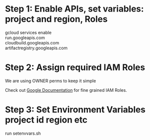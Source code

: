 # Step 1: Enable APIs, set variables: project and region, Roles

gcloud services enable \
    run.googleapis.com \
    cloudbuild.googleapis.com \
    artifactregistry.googleapis.com



# Step 2: Assign required IAM Roles 
We are using OWNER perms to keep it simple 

Check out [Google Documentation]([https://github.com](https://cloud.google.com/run/docs/tutorials/gpu-gemma2-with-ollama?utm_source=youtube&utm_medium=unpaidsoc&utm_campaign=CDR_efrainpedroza_gemma2_iy-z00bfnoc_ServerlessExpeditions_092724&utm_content=description)) for fine grained IAM Roles.


# Step 3: Set Environment Variables project id region etc 
run setenvvars.sh

